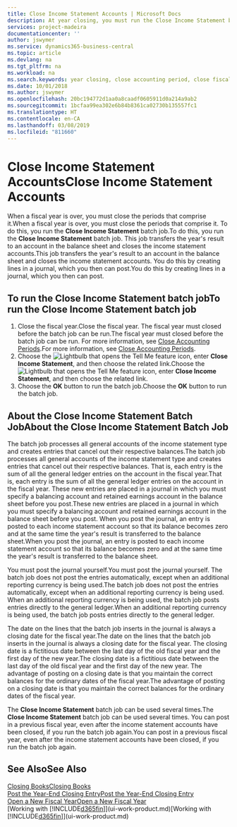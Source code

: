 ```yaml
---
title: Close Income Statement Accounts | Microsoft Docs
description: At year closing, you must run the Close Income Statement batch job to close the accounting periods that make up the fiscal year.
services: project-madeira
documentationcenter: ''
author: jswymer
ms.service: dynamics365-business-central
ms.topic: article
ms.devlang: na
ms.tgt_pltfrm: na
ms.workload: na
ms.search.keywords: year closing, close accounting period, close fiscal year, bank account detailed trial balance
ms.date: 10/01/2018
ms.author: jswymer
ms.openlocfilehash: 20bc194772d1aa0a8caadf0605911d0a214a9ab2
ms.sourcegitcommit: 1bcfaa99ea302e6b84b8361ca02730b135557fc1
ms.translationtype: HT
ms.contentlocale: en-CA
ms.lasthandoff: 03/08/2019
ms.locfileid: "811660"
---
```

# <a name="close-income-statement-accounts"></a><span data-ttu-id="70f9e-103">Close Income Statement Accounts</span><span class="sxs-lookup"><span data-stu-id="70f9e-103">Close Income Statement Accounts</span></span>
<span data-ttu-id="70f9e-104">When a fiscal year is over, you must close the periods that comprise it.</span><span class="sxs-lookup"><span data-stu-id="70f9e-104">When a fiscal year is over, you must close the periods that comprise it.</span></span> <span data-ttu-id="70f9e-105">To do this, you run the **Close Income Statement** batch job.</span><span class="sxs-lookup"><span data-stu-id="70f9e-105">To do this, you run the **Close Income Statement** batch job.</span></span> <span data-ttu-id="70f9e-106">This job transfers the year's result to an account in the balance sheet and closes the income statement accounts.</span><span class="sxs-lookup"><span data-stu-id="70f9e-106">This job transfers the year's result to an account in the balance sheet and closes the income statement accounts.</span></span> <span data-ttu-id="70f9e-107">You do this by creating lines in a journal, which you then can post.</span><span class="sxs-lookup"><span data-stu-id="70f9e-107">You do this by creating lines in a journal, which you then can post.</span></span>

## <a name="to-run-the-close-income-statement-batch-job"></a><span data-ttu-id="70f9e-108">To run the Close Income Statement batch job</span><span class="sxs-lookup"><span data-stu-id="70f9e-108">To run the Close Income Statement batch job</span></span>
1. <span data-ttu-id="70f9e-109">Close the fiscal year.</span><span class="sxs-lookup"><span data-stu-id="70f9e-109">Close the fiscal year.</span></span> <span data-ttu-id="70f9e-110">The fiscal year must closed before the batch job can be run.</span><span class="sxs-lookup"><span data-stu-id="70f9e-110">The fiscal year must closed before the batch job can be run.</span></span> <span data-ttu-id="70f9e-111">For more information, see [Close Accounting Periods](year-close-account-periods.md).</span><span class="sxs-lookup"><span data-stu-id="70f9e-111">For more information, see [Close Accounting Periods](year-close-account-periods.md).</span></span>
2. <span data-ttu-id="70f9e-112">Choose the ![Lightbulb that opens the Tell Me feature](media/ui-search/search_small.png "Tell me what you want to do") icon, enter **Close Income Statement**, and then choose the related link.</span><span class="sxs-lookup"><span data-stu-id="70f9e-112">Choose the ![Lightbulb that opens the Tell Me feature](media/ui-search/search_small.png "Tell me what you want to do") icon, enter **Close Income Statement**, and then choose the related link.</span></span>
3. <span data-ttu-id="70f9e-113">Choose the **OK** button to run the batch job.</span><span class="sxs-lookup"><span data-stu-id="70f9e-113">Choose the **OK** button to run the batch job.</span></span>

## <a name="about-the-close-income-statement-batch-job"></a><span data-ttu-id="70f9e-114">About the Close Income Statement Batch Job</span><span class="sxs-lookup"><span data-stu-id="70f9e-114">About the Close Income Statement Batch Job</span></span>
<span data-ttu-id="70f9e-115">The batch job processes all general accounts of the income statement type and creates entries that cancel out their respective balances.</span><span class="sxs-lookup"><span data-stu-id="70f9e-115">The batch job processes all general accounts of the income statement type and creates entries that cancel out their respective balances.</span></span> <span data-ttu-id="70f9e-116">That is, each entry is the sum of all the general ledger entries on the account in the fiscal year.</span><span class="sxs-lookup"><span data-stu-id="70f9e-116">That is, each entry is the sum of all the general ledger entries on the account in the fiscal year.</span></span> <span data-ttu-id="70f9e-117">These new entries are placed in a journal in which you must specify a balancing account and retained earnings account in the balance sheet before you post.</span><span class="sxs-lookup"><span data-stu-id="70f9e-117">These new entries are placed in a journal in which you must specify a balancing account and retained earnings account in the balance sheet before you post.</span></span> <span data-ttu-id="70f9e-118">When you post the journal, an entry is posted to each income statement account so that its balance becomes zero and at the same time the year's result is transferred to the balance sheet.</span><span class="sxs-lookup"><span data-stu-id="70f9e-118">When you post the journal, an entry is posted to each income statement account so that its balance becomes zero and at the same time the year's result is transferred to the balance sheet.</span></span>

<span data-ttu-id="70f9e-119">You must post the journal yourself.</span><span class="sxs-lookup"><span data-stu-id="70f9e-119">You must post the journal yourself.</span></span> <span data-ttu-id="70f9e-120">The batch job does not post the entries automatically, except when an additional reporting currency is being used.</span><span class="sxs-lookup"><span data-stu-id="70f9e-120">The batch job does not post the entries automatically, except when an additional reporting currency is being used.</span></span> <span data-ttu-id="70f9e-121">When an additional reporting currency is being used, the batch job posts entries directly to the general ledger.</span><span class="sxs-lookup"><span data-stu-id="70f9e-121">When an additional reporting currency is being used, the batch job posts entries directly to the general ledger.</span></span>

<span data-ttu-id="70f9e-122">The date on the lines that the batch job inserts in the journal is always a closing date for the fiscal year.</span><span class="sxs-lookup"><span data-stu-id="70f9e-122">The date on the lines that the batch job inserts in the journal is always a closing date for the fiscal year.</span></span> <span data-ttu-id="70f9e-123">The closing date is a fictitious date between the last day of the old fiscal year and the first day of the new year.</span><span class="sxs-lookup"><span data-stu-id="70f9e-123">The closing date is a fictitious date between the last day of the old fiscal year and the first day of the new year.</span></span> <span data-ttu-id="70f9e-124">The advantage of posting on a closing date is that you maintain the correct balances for the ordinary dates of the fiscal year.</span><span class="sxs-lookup"><span data-stu-id="70f9e-124">The advantage of posting on a closing date is that you maintain the correct balances for the ordinary dates of the fiscal year.</span></span>

<span data-ttu-id="70f9e-125">The **Close Income Statement** batch job can be used several times.</span><span class="sxs-lookup"><span data-stu-id="70f9e-125">The **Close Income Statement** batch job can be used several times.</span></span> <span data-ttu-id="70f9e-126">You can post in a previous fiscal year, even after the income statement accounts have been closed, if you run the batch job again.</span><span class="sxs-lookup"><span data-stu-id="70f9e-126">You can post in a previous fiscal year, even after the income statement accounts have been closed, if you run the batch job again.</span></span>

## <a name="see-also"></a><span data-ttu-id="70f9e-127">See Also</span><span class="sxs-lookup"><span data-stu-id="70f9e-127">See Also</span></span>
[<span data-ttu-id="70f9e-128">Closing Books</span><span class="sxs-lookup"><span data-stu-id="70f9e-128">Closing Books</span></span>](year-close-books.md)  
[<span data-ttu-id="70f9e-129">Post the Year-End Closing Entry</span><span class="sxs-lookup"><span data-stu-id="70f9e-129">Post the Year-End Closing Entry</span></span>](year-how-post-year-end-close-entry.md)  
[<span data-ttu-id="70f9e-130">Open a New Fiscal Year</span><span class="sxs-lookup"><span data-stu-id="70f9e-130">Open a New Fiscal Year</span></span>](finance-how-open-new-fiscal-year.md)  
<span data-ttu-id="70f9e-131">[Working with [!INCLUDE[d365fin](includes/d365fin_md.md)]](ui-work-product.md)</span><span class="sxs-lookup"><span data-stu-id="70f9e-131">[Working with [!INCLUDE[d365fin](includes/d365fin_md.md)]](ui-work-product.md)</span></span>
